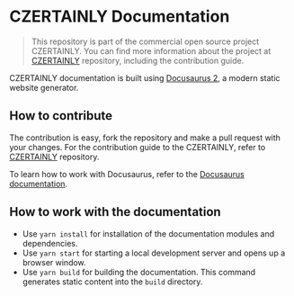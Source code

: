 # CZERTAINLY Documentation

> This repository is part of the commercial open source project CZERTAINLY. You can find more information about the project at [CZERTAINLY](https://github.com/3KeyCompany/CZERTAINLY) repository, including the contribution guide.

CZERTAINLY documentation is built using [Docusaurus 2](https://docusaurus.io/), a modern static website generator.

## How to contribute

The contribution is easy, fork the repository and make a pull request with your changes.
For the contribution guide to the CZERTAINLY, refer to [CZERTAINLY](https://github.com/3KeyCompany/CZERTAINLY) repository.

To learn how to work with Docusaurus, refer to the [Docusaurus documentation](https://docusaurus.io/docs/).

## How to work with the documentation

- Use `yarn install` for installation of the documentation modules and dependencies.
- Use `yarn start` for starting a local development server and opens up a browser window.
- Use `yarn build` for building the documentation. This command generates static content into the `build` directory.